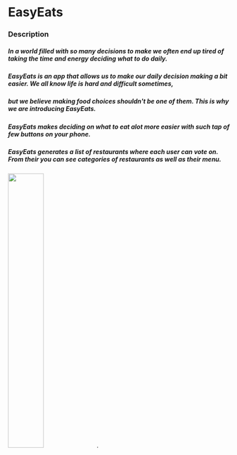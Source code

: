 # EasyEats
### Description
##### In a world filled with so many decisions to make we often end up tired of taking the time and energy deciding what to do daily. 
##### EasyEats is an app that allows us to make our daily decision making a bit easier. We all know life is hard and difficult sometimes,
##### but we believe making food choices shouldn't be one of them. This is why we are introducing EasyEats.
##### EasyEats makes deciding on what to eat alot more easier with such tap of few buttons on your phone.
##### EasyEats generates a list of restaurants where each user can vote on. From their you can see categories of restaurants as well as their menu.
<img src="https://www.google.com/url?sa=i&source=images&cd=&ved=2ahUKEwiq_pT7it3jAhUMVd8KHeLDCWQQjRx6BAgBEAQ&url=https%3A%2F%2Fwww.wired.com%2Fstory%2Fx-rays-exquisite-vision%2F&psig=AOvVaw2LfOgvK2Q9KVwfMzFqwp5y&ust=1564591308804806" width="40%">.
